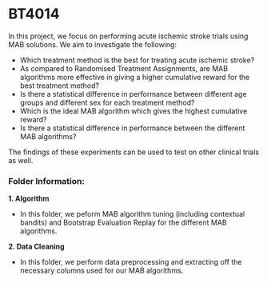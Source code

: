 # BT4014
In this project, we focus on performing acute ischemic stroke trials using MAB solutions. We aim to investigate the following: 
* Which treatment method is the best for treating acute ischemic stroke?
* As compared to Randomised Treatment Assignments, are MAB algorithms more effective in giving a higher cumulative reward for the best treatment method?
* Is there a statistical difference in performance between different age groups and different sex for each treatment method?
* Which is the ideal MAB algorithm which gives the highest cumulative reward?
* Is there a statistical difference in performance between the different MAB algorithms?

The findings of these experiments can be used to test on other clinical trials as well.

### Folder Information:
**1. Algorithm**
* In this folder, we peform MAB algorithm tuning (including contextual bandits) and Bootstrap Evaluation Replay for the different MAB algorithms.

**2. Data Cleaning**
* In this folder, we perform data preprocessing and extracting off the necessary columns used for our MAB algorithms.
